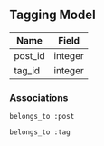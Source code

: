 ## Tagging Model

| Name        | Field    |
|-------------|----------|
| post_id     | integer  |
| tag_id	  | integer  |

### Associations
	
	belongs_to :post

	belongs_to :tag
### 